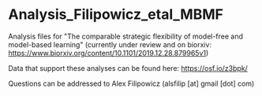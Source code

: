 # Analysis_Filipowicz_etal_MBMF
Analysis files for "The comparable strategic flexibility of model-free and model-based learning" (currently under review and on biorxiv: https://www.biorxiv.org/content/10.1101/2019.12.28.879965v1)

Data that support these analyses can be found here: https://osf.io/z3bpk/

Questions can be addressed to Alex Filipowicz (alsfilip [at] gmail [dot] com)
